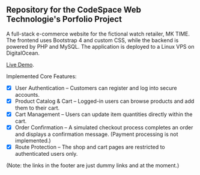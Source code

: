 ## Repository for the CodeSpace Web Technologie's Porfolio Project
A full-stack e-commerce website for the fictional watch retailer, MK TIME. The frontend uses Bootstrap 4 and custom CSS, while the backend is powered by PHP and MySQL. The application is deployed to a Linux VPS on DigitalOcean.

[Live Demo](https://mktime.paolopironi.tech/).

Implemented Core Features:

- [x] User Authentication – Customers can register and log into secure accounts.
- [x] Product Catalog & Cart – Logged-in users can browse products and add them to their cart.
- [x] Cart Management – Users can update item quantities directly within the cart.
- [x]  Order Confirmation – A simulated checkout process completes an order and displays a confirmation message. (Payment processing is not implemented.)
- [x] Route Protection – The shop and cart pages are restricted to authenticated users only.

(Note: the links in the footer are just dummy links and at the moment.)

